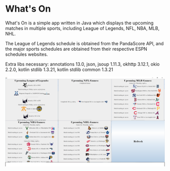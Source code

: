 # What's On

What's On is a simple app written in Java which displays the upcoming matches in multiple sports, including League of Legends, NFL, NBA, MLB, NHL. 

The League of Legends schedule is obtained from the PandaScore API, and the major sports schedules are obtained from their respective ESPN schedules websites. 

Extra libs necessary: annotations 13.0, json, jsoup 1.11.3, okhttp 3.12.1, okio 2.2.0, kotlin stdlib 1.3.21, kotlin stdlib common 1.3.21

![Sample Picture](whatson-sample-pic.png)
